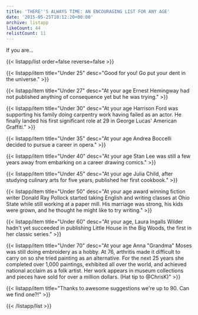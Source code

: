 ```yaml
---
title: 'THERE''S ALWAYS TIME: AN ENCOURAGING LIST FOR ANY AGE'
date: '2015-05-25T18:12:20+00:00'
archive: listapp
likeCount: 44
relistCount: 11
---
```


If you are...

<!--more-->

{{< listapp/list order=false reverse=false >}}

   {{< listapp/item title="Under 25"
      desc="Good for you! Go put your dent in the universe." >}}

   {{< listapp/item title="Under 27"
      desc="At your age Ernest Hemingway had not published anything of consequence yet but he was trying." >}}

   {{< listapp/item title="Under 30"
      desc="At your age Harrison Ford was supporting his family doing carpentry work having failed as an actor. He finally landed his first significant role at 29 in George Lucas' American Graffiti." >}}

   {{< listapp/item title="Under 35"
      desc="At your age Andrea Boccelli decided to pursue a career in opera." >}}

   {{< listapp/item title="Under 40"
      desc="At your age Stan Lee was still a few years away from embarking on a career drawing comics." >}}

   {{< listapp/item title="Under 45"
      desc="At your age Julia Child, after studying culinary arts for five years, published her first cookbook." >}}

   {{< listapp/item title="Under 50"
      desc="At your age award winning fiction writer Donald Ray Pollock started taking English and writing classes at Ohio State while still working at a paper mill. His marriage was strong, his kids were grown, and he thought he might like to try writing." >}}

   {{< listapp/item title="Under 60"
      desc="At your age, Laura Ingalls Wilder hadn't yet succeeded in publishing Little House in the Big Woods, the first in her classic series." >}}

   {{< listapp/item title="Under 70"
      desc="At your age Anna \"Grandma\" Moses was still doing embroidery as a hobby. At 76, arthritis made it difficult to carry on so she tried painting as an alternative. For the next 25 years she completed over 1,000 paintings, exhibited all over the world, and achieved national acclaim as a folk artist. Her work appears in museum collections and pieces have sold for over a million dollars. (Hat tip to @ChrisK)" >}}

   {{< listapp/item title="Thanks to awesome suggestions we're up to 90. Can we find one?!" >}}

{{< /listapp/list >}}
